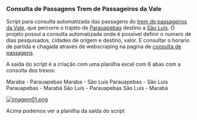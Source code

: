 ### Consulta de Passagens   Trem de Passageiros da Vale

Script para consulta automatizada das passagens do [trem de passageiros da Vale](https://pt.wikipedia.org/wiki/Estrada_de_Ferro_Caraj%C3%A1s), que percorre o trajeto de [Parauapebas](https://pt.wikipedia.org/wiki/Parauapebas) destino a [São Luis](https://pt.wikipedia.org/wiki/S%C3%A3o_Lu%C3%ADs_(Maranh%C3%A3o)). O projeto possui a consulta automatizada onde é possivel definir o numero de dias pesquisados, cidades de origem e destino, valor. E consultar o horario de partida e chagada através de webscraping na pagina de [consulta de passagens](https://tremdepassageiros.vale.com/sgpweb/portal/index.html#/home).

A saída do script é a criação com uma planilha excel com 6 abas com a consulta dos trexos:

Maraba - Parauapebas
Maraba - São Luis
Parauapebas - São Luís
Parauapebas - Marabá
São Luís - Parauapebas
São Luís - Marabá

[![imagem01.png](https://i.postimg.cc/MHLf1bkG/imagem01.png)](https://postimg.cc/7JgLkzZv)

Acima podemos ver a planilha da saída do script
